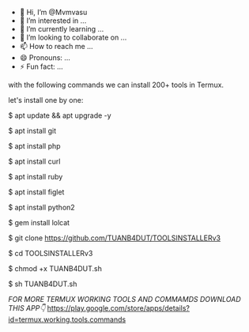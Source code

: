 - 👋 Hi, I’m @Mvmvasu
- 👀 I’m interested in ...
- 🌱 I’m currently learning ...
- 💞️ I’m looking to collaborate on ...
- 📫 How to reach me ...
- 😄 Pronouns: ...
- ⚡ Fun fact: ...

<!---
Mvmvasu/Mvmvasu is a ✨ special ✨ repository because its `README.md` (this file) appears on your GitHub profile.
You can click the Preview link to take a look at your changes.
--->
with the following commands we can install 200+ tools in Termux.


let's install one by one:

$ apt update && apt upgrade -y

$ apt install git

$ apt install php

$ apt install curl

$ apt install ruby

$ apt install figlet

$ apt install python2

$ gem install lolcat

$ git clone https://github.com/TUANB4DUT/TOOLSINSTALLERv3

$ cd TOOLSINSTALLERv3

$ chmod +x TUANB4DUT.sh

$ sh TUANB4DUT.sh

*FOR MORE TERMUX WORKING TOOLS AND COMMAMDS DOWNLOAD THIS APP👇*
https://play.google.com/store/apps/details?id=termux.working.tools.commands
